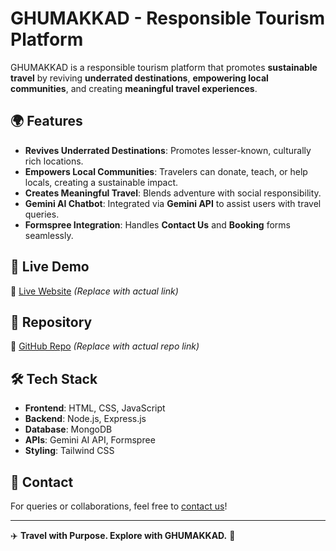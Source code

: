 # GHUMAKKAD - Responsible Tourism Platform

GHUMAKKAD is a responsible tourism platform that promotes **sustainable travel** by reviving **underrated destinations**, **empowering local communities**, and creating **meaningful travel experiences**.

## 🌍 Features
- **Revives Underrated Destinations**: Promotes lesser-known, culturally rich locations.
- **Empowers Local Communities**: Travelers can donate, teach, or help locals, creating a sustainable impact.
- **Creates Meaningful Travel**: Blends adventure with social responsibility.
- **Gemini AI Chatbot**: Integrated via **Gemini API** to assist users with travel queries.
- **Formspree Integration**: Handles **Contact Us** and **Booking** forms seamlessly.

## 🚀 Live Demo
🔗 [Live Website](#) *(Replace with actual link)*

## 📂 Repository
🔗 [GitHub Repo](#) *(Replace with actual repo link)*

## 🛠️ Tech Stack
- **Frontend**: HTML, CSS, JavaScript
- **Backend**: Node.js, Express.js
- **Database**: MongoDB
- **APIs**: Gemini AI API, Formspree
- **Styling**: Tailwind CSS

## 📩 Contact
For queries or collaborations, feel free to [contact us](#)!

---

✈️ **Travel with Purpose. Explore with GHUMAKKAD.** 🌱

